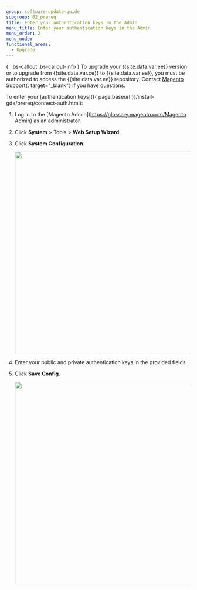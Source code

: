 ```yaml
---
group: software-update-guide
subgroup: 02_prereq
title: Enter your authentication keys in the Admin
menu_title: Enter your authentication keys in the Admin
menu_order: 2
menu_node:
functional_areas:
  - Upgrade
---
```


{: .bs-callout .bs-callout-info }
To upgrade your {{site.data.var.ee}} version or to upgrade from {{site.data.var.ce}} to {{site.data.var.ee}}, you must be authorized to access the {{site.data.var.ee}} repository. Contact [Magento Support](http://support.magentocommerce.com){: target="_blank"} if you have questions.

To enter your [authentication keys]({{ page.baseurl }}/install-gde/prereq/connect-auth.html):

1.	Log in to the [Magento Admin](https://glossary.magento.com/Magento Admin) as an administrator.
2.	Click **System** > Tools > **Web Setup Wizard**.
3.	Click **System Configuration**.

	<img src="{{ site.baseurl }}/common/images/cman_system-config.png" width="550px">

4.	Enter your public and private authentication keys in the provided fields.
5.	Click **Save Config**.

	<img src="{{ site.baseurl }}/common/images/cman_keys.png" width="550px">

